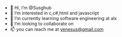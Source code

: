 - 👋 Hi, I’m @Susghub
- 👀 I’m interested in c,c#,html and javascript
- 🌱 I’m currently learning software engineering at alx
- 💞️ I’m looking to collaborate on 
- 📫 you can reach me at yenesus@gmail.com

<!---
Susghub/Susghub is a ✨ special ✨ repository because its `README.md` (this file) appears on your GitHub profile.
You can click the Preview link to take a look at your changes.
--->
